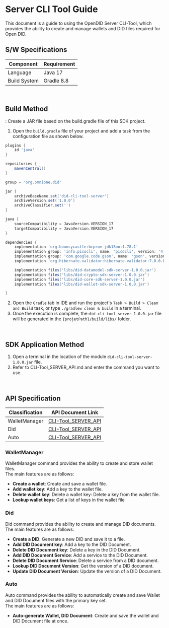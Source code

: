 # Server CLI Tool Guide
This document is a guide to using the OpenDID Server CLI-Tool, which provides the ability to create and manage wallets and DID files required for Open DID.


## S/W Specifications
| Component | Requirement |
|------|----------------------------|
| Language  | Java 17|
| Build System  | Gradle 8.8 |

<br>

## Build Method
: Create a JAR file based on the build.gradle file of this SDK project.
1. Open the `build.gradle` file of your project and add a task from the configuration file as shown below.

```groovy
plugins {
    id 'java'
}

repositories {
    mavenCentral()
}

group = 'org.omnione.did'

jar {
    archiveBaseName.set('did-cli-tool-server')
    archiveVersion.set('1.0.0')
    archiveClassifier.set('')
}

java {
    sourceCompatibility = JavaVersion.VERSION_17
    targetCompatibility = JavaVersion.VERSION_17
}

dependencies {
    implementation 'org.bouncycastle:bcprov-jdk18on:1.78.1'
    implementation group: 'info.picocli', name: 'picocli', version: '4.2.0'
    implementation group: 'com.google.code.gson', name: 'gson', version: '2.8.9'
    implementation 'org.hibernate.validator:hibernate-validator:7.0.0.Final'

    implementation files('libs/did-datamodel-sdk-server-1.0.0.jar')
    implementation files('libs/did-crypto-sdk-server-1.0.0.jar')
    implementation files('libs/did-core-sdk-server-1.0.0.jar')
    implementation files('libs/did-wallet-sdk-server-1.0.0.jar')

}
```
2. Open the `Gradle` tab in IDE and run the project's `Task > Build > Clean and Build` task, or type `./gradlew clean & build` in a terminal.
3. Once the execution is complete, the `did-cli-tool-server-1.0.0.jar` file will be generated in the `{projetPath}/build/libs/` folder.


<br>


## SDK Application Method
1. Open a terminal in the location of the module `did-cli-tool-server-1.0.0.jar` file.
2. Refer to CLI-Tool_SERVER_API.md and enter the command you want to use.


<br>

## API Specification
| Classification | API Document Link                                            |
|------|--------------------------------------------------------------|
| WalletManager  | [CLI-Tool_SERVER_API](../../docs/api/CLI-Tool_SERVER_API.md) |
| Did  | [CLI-Tool_SERVER_API](../../docs/api/CLI-Tool_SERVER_API.md) |
| Auto  | [CLI-Tool_SERVER_API](../../docs/api/CLI-Tool_SERVER_API.md) |

### WalletManager
WalletManager command provides the ability to create and store wallet files.
<br>The main features are as follows:

* <b>Create a wallet</b>: Create and save a wallet file.
* <b>Add wallet key</b>: Add a key to the wallet file.
* <b>Delete wallet key</b>: Delete a wallet key: Delete a key from the wallet file.
* <b>Lookup wallet keys</b>: Get a list of keys in the wallet file


### Did
Did command provides the ability to create and manage DID documents.
<br>The main features are as follows:

* <b>Create a DID</b>: Generate a new DID and save it to a file.
* <b>Add DID Document key</b>: Add a key to the DID Document.
* <b>Delete DID Document key</b>: Delete a key in the DID Document.
* <b>Add DID Document Service</b>: Add a service to the DID Document.
* <b>Delete DID Document Service</b>: Delete a service from a DID document.
* <b>Lookup DID Document Version</b>: Get the version of a DID document.
* <b>Update DID Document Version</b>: Update the version of a DID Document.

### Auto
Auto command provides the ability to automatically create and save Wallet and DID Document files with the primary key set.
<br>The main features are as follows:

* <b>Auto-generate Wallet, DID Document</b>: Create and save the wallet and DID Document file at once.
